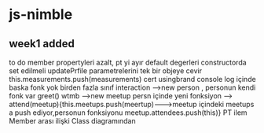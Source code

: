 # js-nimble
## week1 added
 
 to do
 member propertyleri azalt, pt yi ayır
default degerleri constructorda set edilmeli
updatePrfile parametrelerini tek bir objeye cevir
this.measurements.push(measurements)
cert
usingbrand
console log içinde baska fonk yok
birden fazla sınıf interaction
    -->new person , personun kendi fonk var greet()
    wtmb -->new meetup
    persn içinde yeni fonksiyon --> attend(meetup){this.meetups.push(meertup)--->meetup içindeki meetups a push ediyor,personun fonksiyonu
    meetup.attendees.push(this)}
PT ilem Member arası ilişki Class diagramından

